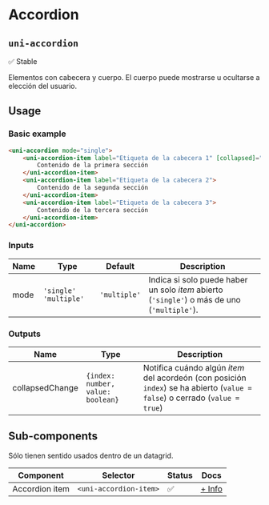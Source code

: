 Accordion
===================
`uni-accordion`
---
:white_check_mark: Stable

Elementos con cabecera y cuerpo. El cuerpo puede mostrarse u ocultarse a elección del usuario.

## Usage

### Basic example

```html
<uni-accordion mode="single">
    <uni-accordion-item label="Etiqueta de la cabecera 1" [collapsed]="false">
        Contenido de la primera sección
    </uni-accordion-item>
    <uni-accordion-item label="Etiqueta de la cabecera 2">
        Contenido de la segunda sección
    </uni-accordion-item>
    <uni-accordion-item label="Etiqueta de la cabecera 3">
        Contenido de la tercera sección
    </uni-accordion-item>
</uni-accordion>
```

### Inputs

| Name | Type                    | Default      | Description                                                                                 |
| ---- | ----------------------- | ------------ | ------------------------------------------------------------------------------------------- |
| mode | `'single'` `'multiple'` | `'multiple'` | Indica si solo puede haber un solo *item* abierto (`'single'`) o más de uno (`'multiple'`). |

### Outputs

| Name            | Type                              | Description                                                                                                                 |
| --------------- | --------------------------------- | --------------------------------------------------------------------------------------------------------------------------- |
| collapsedChange | `{index: number, value: boolean}` | Notifica cuándo algún *item* del acordeón (con posición `index`) se ha abierto (`value = false`) o cerrado (`value = true`) |

## Sub-components

Sólo tienen sentido usados dentro de un datagrid.

| Component      | Selector               | Status             | Docs                  |
| -------------- | ---------------------- | ------------------ | --------------------- |
| Accordion item | `<uni-accordion-item>` | :white_check_mark: | [+ Info](item/README) |
